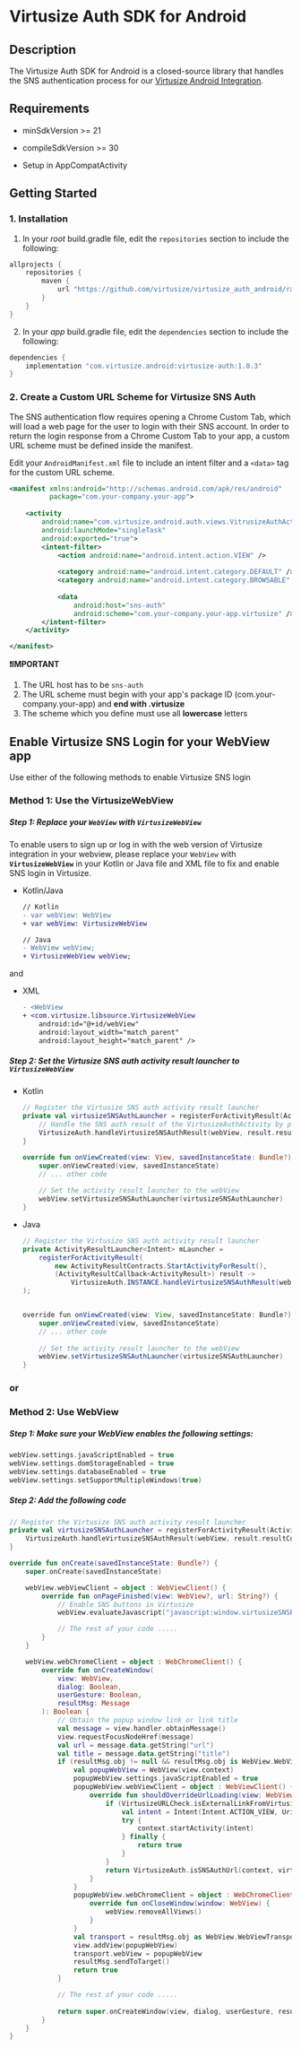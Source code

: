 # Virtusize Auth SDK for Android

## Description

The Virtusize Auth SDK for Android is a closed-source library that handles the SNS authentication process for our [Virtusize Android Integration](https://github.com/virtusize/integration_android).



## Requirements

- minSdkVersion >= 21

- compileSdkVersion >= 30

- Setup in AppCompatActivity



## Getting Started

### 1. Installation

1. In your *root* build.gradle file, edit the `repositories` section to include the following:

```groovy
allprojects {
    repositories {
        maven {
            url "https://github.com/virtusize/virtusize_auth_android/raw/main"
        }
    }
}
```

2. In your *app* build.gradle file, edit the `dependencies` section to include the following:

```groovy
dependencies {
    implementation "com.virtusize.android:virtusize-auth:1.0.3"
}
```



### 2. Create a Custom URL Scheme for Virtusize SNS Auth

The SNS authentication flow requires opening a Chrome Custom Tab, which will load a web page for the user to login with their SNS account. In order to return the login response from a Chrome Custom Tab to your app, a custom URL scheme must be defined inside the manifest.

Edit your `AndroidManifest.xml` file to include an intent filter and a `<data>` tag for the custom URL scheme.

```xml
<manifest xmlns:android="http://schemas.android.com/apk/res/android"
          package="com.your-company.your-app">
  
    <activity
        android:name="com.virtusize.android.auth.views.VitrusizeAuthActivity"
        android:launchMode="singleTask"
        android:exported="true">
        <intent-filter>
            <action android:name="android.intent.action.VIEW" />
    
            <category android:name="android.intent.category.DEFAULT" />
            <category android:name="android.intent.category.BROWSABLE" />
          
            <data
                android:host="sns-auth"
                android:scheme="com.your-company.your-app.virtusize" />
        </intent-filter>
    </activity>

</manifest>
```

**❗IMPORTANT**

1. The URL host has to be `sns-auth`
2. The URL scheme must begin with your app's package ID (com.your-company.your-app) and **end with .virtusize**
3. The scheme which you define must use all **lowercase** letters



## Enable Virtusize SNS Login for your WebView app

Use either of the following methods to enable Virtusize SNS login

### Method 1: Use the VirtusizeWebView

##### **Step 1: Replace your `WebView` with `VirtusizeWebView`**

To enable users to sign up or log in with the web version of Virtusize integration in your webview, please replace your `WebView` with **`VirtusizeWebView`** in your Kotlin or Java file and XML file to fix and enable SNS login in Virtusize.

- Kotlin/Java

  ```diff
  // Kotlin
  - var webView: WebView
  + var webView: VirtusizeWebView
  
  // Java
  - WebView webView;
  + VirtusizeWebView webView;
  ```

and

- XML

  ```diff
  - <WebView
  + <com.virtusize.libsource.VirtusizeWebView
      android:id="@+id/webView"
      android:layout_width="match_parent"
      android:layout_height="match_parent" />
  ```

##### Step 2: Set the Virtusize SNS auth activity result launcher to `VirtusizeWebView`

- Kotlin

  ```kotlin
  // Register the Virtusize SNS auth activity result launcher
  private val virtusizeSNSAuthLauncher = registerForActivityResult(ActivityResultContracts.StartActivityForResult()) { result ->
      // Handle the SNS auth result of the VirtusizeAuthActivity by passing the webview and the result to the `VirtusizeAuth.handleVirtusizeSNSAuthResult` function                                                                                                
      VirtusizeAuth.handleVirtusizeSNSAuthResult(webView, result.resultCode, result.data)
  }
  
  override fun onViewCreated(view: View, savedInstanceState: Bundle?) {
      super.onViewCreated(view, savedInstanceState)
      // ... other code
    
      // Set the activity result launcher to the webView
      webView.setVirtusizeSNSAuthLauncher(virtusizeSNSAuthLauncher)
  }
  ```

- Java

  ```java
  // Register the Virtusize SNS auth activity result launcher
  private ActivityResultLauncher<Intent> mLauncher = 
      registerForActivityResult(
          new ActivityResultContracts.StartActivityForResult(), 
          (ActivityResultCallback<ActivityResult>) result ->
              VirtusizeAuth.INSTANCE.handleVirtusizeSNSAuthResult(webView, result.getResultCode(), result.getData())
  );
  
  
  override fun onViewCreated(view: View, savedInstanceState: Bundle?) {
      super.onViewCreated(view, savedInstanceState)
      // ... other code
    
      // Set the activity result launcher to the webView
      webView.setVirtusizeSNSAuthLauncher(virtusizeSNSAuthLauncher)
  }
  ```


### or

### Method 2: Use WebView

##### Step 1: Make sure your WebView enables the following settings:

```kotlin
webView.settings.javaScriptEnabled = true
webView.settings.domStorageEnabled = true
webView.settings.databaseEnabled = true
webView.settings.setSupportMultipleWindows(true)
```

##### Step 2: Add the following code

```kotlin
// Register the Virtusize SNS auth activity result launcher
private val virtusizeSNSAuthLauncher = registerForActivityResult(ActivityResultContracts.StartActivityForResult()) { result ->
    VirtusizeAuth.handleVirtusizeSNSAuthResult(webView, result.resultCode, result.data)
}

override fun onCreate(savedInstanceState: Bundle?) {
    super.onCreate(savedInstanceState)

    webView.webViewClient = object : WebViewClient() {
        override fun onPageFinished(view: WebView?, url: String?) {
            // Enable SNS buttons in Virtusize
            webView.evaluateJavascript("javascript:window.virtusizeSNSEnabled = true;", null)

            // The rest of your code ..... 
        }
    }

    webView.webChromeClient = object : WebChromeClient() {
        override fun onCreateWindow(
            view: WebView,
            dialog: Boolean,
            userGesture: Boolean,
            resultMsg: Message
        ): Boolean {
            // Obtain the popup window link or link title
            val message = view.handler.obtainMessage()
            view.requestFocusNodeHref(message)
            val url = message.data.getString("url")
            val title = message.data.getString("title")
            if (resultMsg.obj != null && resultMsg.obj is WebView.WebViewTransport && VirtusizeURLCheck.isLinkFromVirtusize(url, title)) {
                val popupWebView = WebView(view.context)
                popupWebView.settings.javaScriptEnabled = true
                popupWebView.webViewClient = object : WebViewClient() {
                    override fun shouldOverrideUrlLoading(view: WebView, url: String): Boolean {
                        if (VirtusizeURLCheck.isExternalLinkFromVirtusize(url)) {
                            val intent = Intent(Intent.ACTION_VIEW, Uri.parse(url))
                            try {
                                context.startActivity(intent)
                            } finally {
                                return true
                            }
                        }
                        return VirtusizeAuth.isSNSAuthUrl(context, virtusizeSNSAuthLauncher, url)
                    }
                }
                popupWebView.webChromeClient = object : WebChromeClient() {
                    override fun onCloseWindow(window: WebView) {
                        webView.removeAllViews()
                    }
                }
                val transport = resultMsg.obj as WebView.WebViewTransport
                view.addView(popupWebView)
                transport.webView = popupWebView
                resultMsg.sendToTarget()
                return true
            }

            // The rest of your code ..... 
          
            return super.onCreateWindow(view, dialog, userGesture, resultMsg)
        }
    }
}
```

